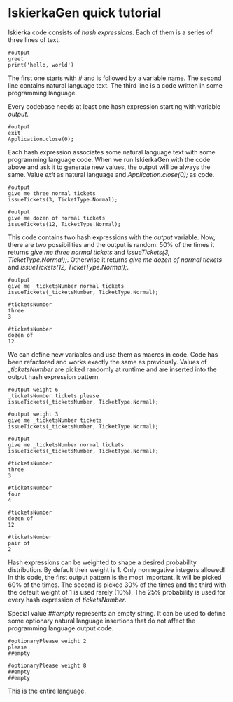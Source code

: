 
# IskierkaGen quick tutorial

Iskierka code consists of *hash expressions*.
Each of them is a series of three lines of text.

```
#output
greet
print('hello, world')
```

The first one starts with *#* and is followed by a variable name.
The second line contains natural language text.
The third line is a code written in some programming language.


Every codebase needs at least one hash expression starting with variable *output*.

```
#output
exit
Application.close(0);
```

Each hash expression associates some natural language text with some programming language code.
When we run IskierkaGen with the code above and ask it to generate new values, the output will be always the same.
Value *exit* as natural language and *Application.close(0);* as code.

```
#output
give me three normal tickets
issueTickets(3, TicketType.Normal);

#output
give me dozen of normal tickets
issueTickets(12, TicketType.Normal);
```

This code contains two hash expressions with the *output* variable.
Now, there are two possibilities and the output is random. 
50% of the times it returns *give me three normal tickets* and *issueTickets(3, TicketType.Normal);*.
Otherwise it returns *give me dozen of normal tickets* and *issueTickets(12, TicketType.Normal);*.

```
#output
give me _ticketsNumber normal tickets
issueTickets(_ticketsNumber, TicketType.Normal);

#ticketsNumber
three
3

#ticketsNumber
dozen of
12
```

We can define new variables and use them as macros in code.
Code has been refactored and works exactly the same as previously.
Values of *_ticketsNumber* are picked randomly at runtime and are inserted into the output hash expression pattern.

```
#output weight 6
_ticketsNumber tickets please
issueTickets(_ticketsNumber, TicketType.Normal);

#output weight 3
give me _ticketsNumber tickets
issueTickets(_ticketsNumber, TicketType.Normal);

#output
give me _ticketsNumber normal tickets
issueTickets(_ticketsNumber, TicketType.Normal);

#ticketsNumber
three
3

#ticketsNumber
four
4

#ticketsNumber
dozen of
12

#ticketsNumber
pair of
2
```

Hash expressions can be weighted to shape a desired probability distribution. By default their weight is 1.
Only nonnegative integers allowed!
In this code, the first output pattern is the most important. 
It will be picked 60% of the times. The second is picked 30% of the times and the third with the default weight of 1 is used rarely (10%).
The 25% probability is used for every hash expression of *ticketsNumber*.


Special value *##empty* represents an empty string. 
It can be used to define some optionary natural language insertions that do not affect the programming language output code.

```
#optionaryPlease weight 2
please
##empty

#optionaryPlease weight 8
##empty
##empty
```

This is the entire language.
